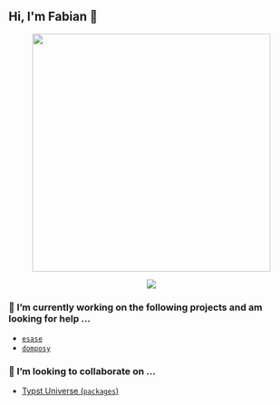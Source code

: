 ## Hi, I'm Fabian 👋

<p align="center">
  <img width="420" src="https://github-readme-stats.vercel.app/api?username=fuchs-fabian&theme=holi&show_icons=true"/>
</p>

<p align="center">
  <img src="https://github-readme-stats.vercel.app/api/top-langs/?username=fuchs-fabian&theme=holi&hide=jupyter%20notebook&layout=compact"  />
</p>

### 🔭 I’m currently working on the following projects and am looking for help ...

- [`esase`](https://github.com/fuchs-fabian/esase)
- [`domposy`](https://github.com/fuchs-fabian/domposy)

### 👯 I’m looking to collaborate on ...

- [Typst Universe (`packages`)](https://github.com/typst/packages)
